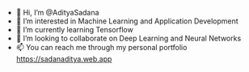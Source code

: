 - 👋 Hi, I’m @AdityaSadana
- 👀 I’m interested in Machine Learning and Application Development
- 🌱 I’m currently learning Tensorflow
- 💞️ I’m looking to collaborate on Deep Learning and Neural Networks
- 📫 You can reach me through my personal portfolio https://sadanaditya.web.app

<!---
AdityaSadana/AdityaSadana is a ✨ special ✨ repository because its `README.md` (this file) appears on your GitHub profile.
You can click the Preview link to take a look at your changes.
--->
